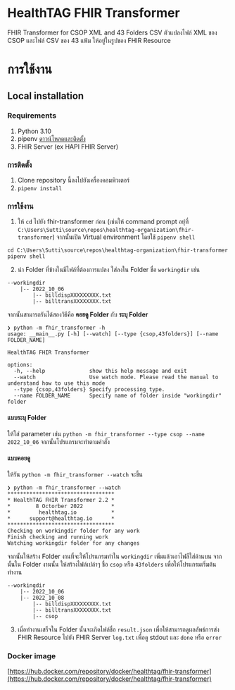 # HealthTAG FHIR Transformer
FHIR Transformer for CSOP XML and 43 Folders CSV
ตัวแปลงไฟล์ XML ของ CSOP และไฟล์ CSV ของ 43 แฟ้ม ให้อยู่ในรูปของ FHIR Resource

# การใช้งาน
## Local installation
### Requirements
1. Python 3.10
2. pipenv [ดาวน์โหลดและติดตั้ง](https://pipenv.pypa.io/en/latest/)
3. FHIR Server (ex HAPI FHIR Server)

### การติดตั้ง
1. Clone repository นี้ลงไปยังเครื่องคอมพิวเตอร์
2. `pipenv install`

### การใช้งาน
1. ให้ `cd` ไปยัง fhir-transformer ก่อน (เช่นให้ command prompt อยุ่ที่ `C:\Users\Sutti\source\repos\healthtag-organization\fhir-transformer`) จากนั้นเปิด Virtual environment โดยใช้ `pipenv shell`
```commandline
cd C:\Users\Sutti\source\repos\healthtag-organization\fhir-transformer
pipenv shell
```
2. นำ Folder ที่ข้างในมีไฟล์ที่ต้องการแปลง ใส่ลงใน Folder ชื่อ `workingdir` เช่น
```
--workingdir
    |-- 2022_10_06
        |-- billdispXXXXXXXXX.txt
        |-- billtransXXXXXXXX.txt
```
จากนั้นสามารถรันได้สองวิธีคือ **คอยดู Folder** กับ **ระบุ Folder**
```commandline
❯ python -m fhir_transformer -h                            
usage: __main__.py [-h] [--watch] [--type {csop,43folders}] [--name FOLDER_NAME]

HealthTAG FHIR Transformer

options:
  -h, --help              show this help message and exit
  --watch                 Use watch mode. Please read the manual to understand how to use this mode
  --type {csop,43folders} Specify processing type.
  --name FOLDER_NAME      Specify name of folder inside "workingdir" folder
```
#### แบบระบุ Folder
ให้ใส่ parameter เช่น `python -m fhir_transformer --type csop --name 2022_10_06` จากนั้นโปรแกรมจะทำตามคำสั่ง

#### แบบคอยดู
ให้รัน `python -m fhir_transformer --watch` จะขึ้น
```commandline
❯ python -m fhir_transformer --watch               
**********************************
* HealthTAG FHIR Transformer 2.2 *
*        8 Octorber 2022         *
*         healthtag.io           *
*      support@healthtag.io      *
**********************************
Checking on workingdir folder for any work
Finish checking and running work
Watching workingdir folder for any changes
```
จากนั้นให้สร้าง Folder งานที่จะให้โปรแกรมทำใน `workingdir` เพิ่มแล้วเอาไฟลืใส่ด้านบน จากนั้นใน Folder งานนั้น ให้สร้างไฟล์เปล่าๆ ชื่อ `csop` หรือ `43folders` เพื่อให้โปรแกรมเริ่มต้นทำงาน
```
--workingdir
    |-- 2022_10_06
    |-- 2022_10_08
        |-- billdispXXXXXXXXX.txt
        |-- billtransXXXXXXXX.txt
        |-- csop
```
3. เมื่อทำงานเสร็จใน Folder นั้นจะเกิดไฟล์ชื่อ `result.json` เพื่อให้สามารถดูผลลัพธ์การส่ง FHIR Resource ไปยัง FHIR Server `log.txt` เพื่อดู stdout และ `done` หรือ `error`
### Docker image
[https://hub.docker.com/repository/docker/healthtag/fhir-transformer](https://hub.docker.com/repository/docker/healthtag/fhir-transformer)
